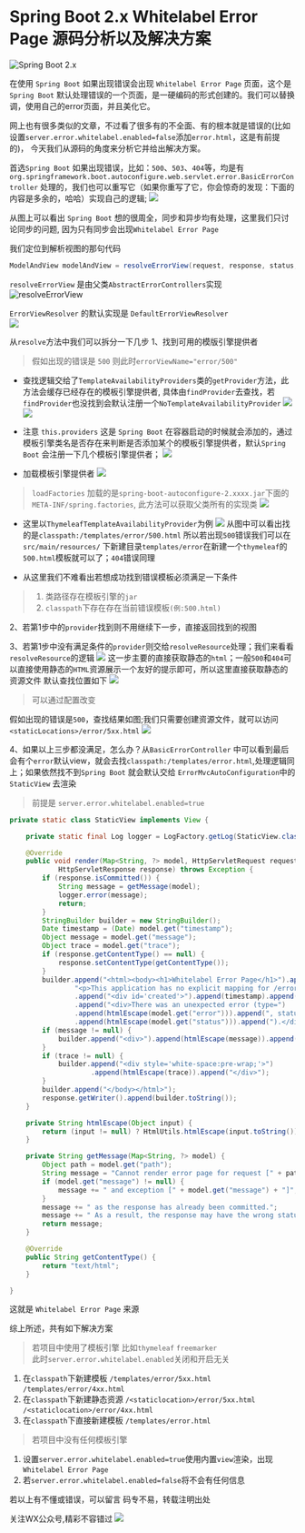 # Spring Boot 2.x Whitelabel Error Page 源码分析以及解决方案
![Spring Boot 2.x](./images/errorattributes/springBoot2Art.png)

在使用 `Spring Boot` 如果出现错误会出现 `Whitelabel Error Page` 页面，这个是 `Spring Boot` 默认处理错误的一个页面，是一硬编码的形式创建的。我们可以替换调，使用自己的error页面，并且美化它。

网上也有很多类似的文章，不过看了很多有的不全面、有的根本就是错误的(比如设置`server.error.whitelabel.enabled=false`添加`error.html`，这是有前提的)， 今天我们从源码的角度来分析它并给出解决方案。

首选`Spring Boot` 如果出现错误，比如：`500`、`503`、`404`等，均是有   `org.springframework.boot.autoconfigure.web.servlet.error.BasicErrorController` 处理的，我们也可以重写它（如果你重写了它，你会惊奇的发现：下面的内容是多余的，哈哈）实现自己的逻辑;
![](./images/whitelabel/basicerrorcontroller.png)

从图上可以看出 `Spring Boot` 想的很周全，同步和异步均有处理，这里我们只讨论同步的问题, 因为只有同步会出现`Whitelabel Error Page`

我们定位到解析视图的那句代码
```java
ModelAndView modelAndView = resolveErrorView(request, response, status, model);
```

`resolveErrorView` 是由父类`AbstractErrorControllers`实现  
![resolveErrorView](./images/whitelabel/resolveErrorView.png)

`ErrorViewResolver` 的默认实现是  `DefaultErrorViewResolver`  
![](./images/whitelabel/resolve.png)

从`resolve`方法中我们可以拆分一下几步
1、找到可用的模版引擎提供者
> 假如出现的错误是 `500` 则此时`errorViewName="error/500" ` 

 - 查找逻辑交给了`TemplateAvailabilityProviders`类的`getProvider`方法，此方法会缓存已经存在的模板引擎提供者, 具体由`findProvider`去查找，若`findProvider`也没找到会默认注册一个`NoTemplateAvailabilityProvider`
![](./images/whitelabel/getProvider.png)
![](./images/whitelabel/findProvider.png)

- 注意 `this.providers` 这是 `Spring Boot` 在容器启动的时候就会添加的，通过模板引擎类名是否存在来判断是否添加某个的模板引擎提供者，默认`Spring Boot` 会注册一下几个模板引擎提供者；
![](./images/whitelabel/providers.png)

- 加载模板引擎提供者
![](./images/whitelabel/load-privders.png)
> `loadFactories` 加载的是`spring-boot-autoconfigure-2.xxxx.jar`下面的`META-INF/spring.factories`, 此方法可以获取父类所有的实现类 
![](./images/whitelabel/factories.png)

- 这里以`ThymeleafTemplateAvailabilityProvider`为例
![](./images/whitelabel/thymeleaftempprovider.png)
从图中可以看出找的是`classpath:/templates/error/500.html`
所以若出现`500`错误我们可以在`src/main/resources/` 下新建目录`templates/error`在新建一个`thymeleaf`的`500.html`模板就可以了；`404`错误同理

- 从这里我们不难看出若想成功找到错误模板必须满足一下条件
> 1. 类路径存在模板引擎的`jar`
> 2. `classpath`下存在存在当前错误模板`(例:500.html)`

2、若第1步中的`provider`找到则不用继续下一步，直接返回找到的视图

3、若第1步中没有满足条件的`provider`则交给`resolveResource`处理；我们来看看`resolveResource`的逻辑
![](./images/whitelabel/resolveResource.png)
这一步主要的直接获取静态的`html`；一般`500`和`404`可以直接使用静态的`HTML`资源展示一个友好的提示即可，所以这里直接获取静态的资源文件
默认查找位置如下
![](./images/whitelabel/staticLocations.png)
> 可以通过配置改变

假如出现的错误是`500`，查找结果如图;我们只需要创建资源文件，就可以访问`<staticLocations>/error/5xx.html`
![](./images/whitelabel/resolveResource-500.png)

4、如果以上三步都没满足，怎么办？从`BasicErrorController` 中可以看到最后会有个`error`默认view，就会去找`classpath:/templates/error.html`,处理逻辑同上；如果依然找不到`Spring Boot` 就会默认交给 `ErrorMvcAutoConfiguration`中的 `StaticView` 去渲染
> 前提是 `server.error.whitelabel.enabled=true`
```java
private static class StaticView implements View {

    private static final Log logger = LogFactory.getLog(StaticView.class);

    @Override
    public void render(Map<String, ?> model, HttpServletRequest request,
            HttpServletResponse response) throws Exception {
        if (response.isCommitted()) {
            String message = getMessage(model);
            logger.error(message);
            return;
        }
        StringBuilder builder = new StringBuilder();
        Date timestamp = (Date) model.get("timestamp");
        Object message = model.get("message");
        Object trace = model.get("trace");
        if (response.getContentType() == null) {
            response.setContentType(getContentType());
        }
        builder.append("<html><body><h1>Whitelabel Error Page</h1>").append(
                "<p>This application has no explicit mapping for /error, so you are seeing this as a fallback.</p>")
                .append("<div id='created'>").append(timestamp).append("</div>")
                .append("<div>There was an unexpected error (type=")
                .append(htmlEscape(model.get("error"))).append(", status=")
                .append(htmlEscape(model.get("status"))).append(").</div>");
        if (message != null) {
            builder.append("<div>").append(htmlEscape(message)).append("</div>");
        }
        if (trace != null) {
            builder.append("<div style='white-space:pre-wrap;'>")
                    .append(htmlEscape(trace)).append("</div>");
        }
        builder.append("</body></html>");
        response.getWriter().append(builder.toString());
    }

    private String htmlEscape(Object input) {
        return (input != null) ? HtmlUtils.htmlEscape(input.toString()) : null;
    }

    private String getMessage(Map<String, ?> model) {
        Object path = model.get("path");
        String message = "Cannot render error page for request [" + path + "]";
        if (model.get("message") != null) {
            message += " and exception [" + model.get("message") + "]";
        }
        message += " as the response has already been committed.";
        message += " As a result, the response may have the wrong status code.";
        return message;
    }

    @Override
    public String getContentType() {
        return "text/html";
    }

}
```

这就是 `Whitelabel Error Page` 来源

综上所述，共有如下解决方案
> 若项目中使用了模板引擎 比如`thymeleaf` `freemarker`  
> 此时`server.error.whitelabel.enabled`关闭和开启无关
1. 在`classpath`下新建模板 `/templates/error/5xx.html` `/templates/error/4xx.html`
2. 在`classpath`下新建静态资源 `/<staticlocation>/error/5xx.html` `/<staticlocation>/error/4xx.html`
3. 在`classpath`下直接新建模板 `/templates/error.html`

> 若项目中没有任何模板引擎
1. 设置`server.error.whitelabel.enabled=true`使用内置`view`渲染，出现`Whitelabel Error Page`
2. 若`server.error.whitelabel.enabled=false`将不会有任何信息


若以上有不懂或错误，可以留言
码专不易，转载注明出处

关注WX公众号,精彩不容错过
![](./images/wechat-qrcode.jpg)


